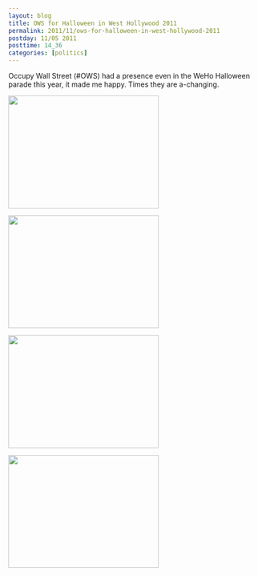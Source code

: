 ```yaml
---
layout: blog
title: OWS for Halloween in West Hollywood 2011
permalink: 2011/11/ows-for-halloween-in-west-hollywood-2011
postday: 11/05 2011
posttime: 14_36
categories: [politics]
---
```


Occupy Wall Street (#OWS) had a presence even in the WeHo Halloween parade this year, it made me happy. Times they are a-changing.

<a href="http://blog.kristeraxel.com/wp-content/uploads/2011/11/IMG_0180.jpg"><img src="http://blog.kristeraxel.com/wp-content/uploads/2011/11/IMG_0180-300x225.jpg" alt="" title="IMG_0180" width="300" height="225" class="aligncenter size-medium wp-image-1471" /></a>

<a href="http://blog.kristeraxel.com/wp-content/uploads/2011/11/IMG_0182.jpg"><img src="http://blog.kristeraxel.com/wp-content/uploads/2011/11/IMG_0182-300x225.jpg" alt="" title="IMG_0182" width="300" height="225" class="aligncenter size-medium wp-image-1473" /></a>

<a href="http://blog.kristeraxel.com/wp-content/uploads/2011/11/IMG_0181.jpg"><img src="http://blog.kristeraxel.com/wp-content/uploads/2011/11/IMG_0181-300x225.jpg" alt="" title="IMG_0181" width="300" height="225" class="aligncenter size-medium wp-image-1472" /></a>

<a href="http://blog.kristeraxel.com/wp-content/uploads/2011/11/IMG_0183.jpg"><img src="http://blog.kristeraxel.com/wp-content/uploads/2011/11/IMG_0183-300x225.jpg" alt="" title="IMG_0183" width="300" height="225" class="aligncenter size-medium wp-image-1474" /></a>
